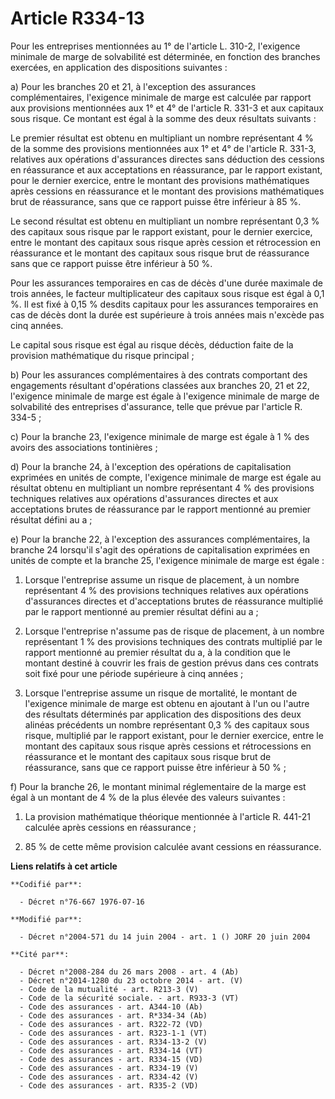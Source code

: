 # Article R334-13

Pour les entreprises mentionnées au 1° de l'article L. 310-2, l'exigence minimale de marge de solvabilité est déterminée, en
fonction des branches exercées, en application des dispositions suivantes :

a) Pour les branches 20 et 21, à l'exception des assurances complémentaires, l'exigence minimale de marge est calculée par
rapport aux provisions mentionnées aux 1° et 4° de l'article R. 331-3 et aux capitaux sous risque. Ce montant est égal à la
somme des deux résultats suivants :

Le premier résultat est obtenu en multipliant un nombre représentant 4 % de la somme des provisions mentionnées aux 1° et 4°
de l'article R. 331-3, relatives aux opérations d'assurances directes sans déduction des cessions en réassurance et aux
acceptations en réassurance, par le rapport existant, pour le dernier exercice, entre le montant des provisions mathématiques
après cessions en réassurance et le montant des provisions mathématiques brut de réassurance, sans que ce rapport puisse être
inférieur à 85 %.

Le second résultat est obtenu en multipliant un nombre représentant 0,3 % des capitaux sous risque par le rapport existant,
pour le dernier exercice, entre le montant des capitaux sous risque après cession et rétrocession en réassurance et le
montant des capitaux sous risque brut de réassurance sans que ce rapport puisse être inférieur à 50 %.

Pour les assurances temporaires en cas de décès d'une durée maximale de trois années, le facteur multiplicateur des capitaux
sous risque est égal à 0,1 %. Il est fixé à 0,15 % desdits capitaux pour les assurances temporaires en cas de décès dont la
durée est supérieure à trois années mais n'excède pas cinq années.

Le capital sous risque est égal au risque décès, déduction faite de la provision mathématique du risque principal ;

b) Pour les assurances complémentaires à des contrats comportant des engagements résultant d'opérations classées aux branches
20, 21 et 22, l'exigence minimale de marge est égale à l'exigence minimale de marge de solvabilité des entreprises
d'assurance, telle que prévue par l'article R. 334-5 ;

c) Pour la branche 23, l'exigence minimale de marge est égale à 1 % des avoirs des associations tontinières ;

d) Pour la branche 24, à l'exception des opérations de capitalisation exprimées en unités de compte, l'exigence minimale de
marge est égale au résultat obtenu en multipliant un nombre représentant 4 % des provisions techniques relatives aux
opérations d'assurances directes et aux acceptations brutes de réassurance par le rapport mentionné au premier résultat
défini au a ;

e) Pour la branche 22, à l'exception des assurances complémentaires, la branche 24 lorsqu'il s'agit des opérations de
capitalisation exprimées en unités de compte et la branche 25, l'exigence minimale de marge est égale :

1. Lorsque l'entreprise assume un risque de placement, à un nombre représentant 4 % des provisions techniques relatives aux
opérations d'assurances directes et d'acceptations brutes de réassurance multiplié par le rapport mentionné au premier
résultat défini au a ;

2. Lorsque l'entreprise n'assume pas de risque de placement, à un nombre représentant 1 % des provisions techniques des
contrats multiplié par le rapport mentionné au premier résultat du a, à la condition que le montant destiné à couvrir les
frais de gestion prévus dans ces contrats soit fixé pour une période supérieure à cinq années ;

3. Lorsque l'entreprise assume un risque de mortalité, le montant de l'exigence minimale de marge est obtenu en ajoutant à
l'un ou l'autre des résultats déterminés par application des dispositions des deux alinéas précédents un nombre représentant
0,3 % des capitaux sous risque, multiplié par le rapport existant, pour le dernier exercice, entre le montant des capitaux
sous risque après cessions et rétrocessions en réassurance et le montant des capitaux sous risque brut de réassurance, sans
que ce rapport puisse être inférieur à 50 % ;

f) Pour la branche 26, le montant minimal réglementaire de la marge est égal à un montant de 4 % de la plus élevée des
valeurs suivantes :

1. La provision mathématique théorique mentionnée à l'article R. 441-21 calculée après cessions en réassurance ;

2. 85 % de cette même provision calculée avant cessions en réassurance.

**Liens relatifs à cet article**

	**Codifié par**:

	  - Décret n°76-667 1976-07-16

	**Modifié par**:

	  - Décret n°2004-571 du 14 juin 2004 - art. 1 () JORF 20 juin 2004

	**Cité par**:

	  - Décret n°2008-284 du 26 mars 2008 - art. 4 (Ab)
	  - Décret n°2014-1280 du 23 octobre 2014 - art. (V)
	  - Code de la mutualité - art. R213-3 (V)
	  - Code de la sécurité sociale. - art. R933-3 (VT)
	  - Code des assurances - art. A344-10 (Ab)
	  - Code des assurances - art. R*334-34 (Ab)
	  - Code des assurances - art. R322-72 (VD)
	  - Code des assurances - art. R323-1-1 (VT)
	  - Code des assurances - art. R334-13-2 (V)
	  - Code des assurances - art. R334-14 (VT)
	  - Code des assurances - art. R334-15 (VD)
	  - Code des assurances - art. R334-19 (V)
	  - Code des assurances - art. R334-42 (V)
	  - Code des assurances - art. R335-2 (VD)
